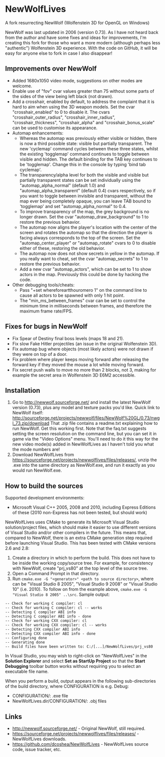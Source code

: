 NewWolfLives
============

A fork resurrecting NewWolf (Wolfenstein 3D for OpenGL on Windows)

NewWolf was last updated in 2006 (version 0.73).  As I have not heard
back from the author and have some fixes and ideas for improvements,
I'm creating this fork for those who want a more modern (although
perhaps less "authentic") Wolfenstein 3D experience.  With the code on
GitHub, it will be easy for anyone else to fork in case I also
disappear!

Improvements over NewWolf
-------------------------
* Added 1680x1050 video mode, suggestions on other modes are welcome.
* Enable use of "fov" cvar values greater than 75 without some parts
  of the sides of the view being left black (not drawn).
* Add a crosshair, enabled by default, to address the complaint that
  it is hard to aim when using the 3D weapon models.  Set the cvar
  "crosshair_enabled" to 0 to disable it.  The cvars
  "crosshair_outer_radius", "crosshair_inner_radius",
  "crosshair_thickness", "crosshair_alpha" and "crosshair_bonus_scale"
  can be used to customise its appearance.
* Automap enhancements:
  * Whereas the automap was previously either visible or hidden, there
    is now a third possible state: visible but partially transparent.
    The new 'cyclemap' command cycles between these three states,
    whilst the existing 'togglemap' command continues to toggle
    between visible and hidden.  The default binding for the TAB key
    continues to be 'togglemap'.  Change this in the console by typing
    'bind tab cyclemap'.
  * The transparency/alpha level for both the visible and visible but
    partially transparent states can be set individually using the
    "automap_alpha_normal" (default 1.0) and
    "automap_alpha_transparent" (default 0.4) cvars respectively, so
    if you want to toggle between invisible and transparent, without
    the map ever being completely opaque, you can leave TAB bound to
    'togglemap' and set "automap_alpha_normal" to 0.4.
  * To improve transparency of the map, the grey background is no
    longer drawn.  Set the cvar "automap_draw_background" to 1 to
    restore the previous behavior.
  * The automap now aligns the player's location with the center of
    the screen and rotates the automap so that the direction the
    player is facing always corresponds to the top of the screen.  Set
    the "automap_center_player" or "automap_rotate" cvars to 0 to
    disable either of these, restoring the old behavior.
  * The automap now does not show secrets in yellow in the automap.
    If you really want to cheat, set the cvar "automap_secrets" to 1
    to restore the previous behavior.
  * Add a new cvar "automap_actors", which can be set to 1 to show
    actors in the map.  Previously this could be done by hacking the
    code.
* Other debugging tools/cheats:
  * Pass "+set whereforeartthouromero 1" on the command line to cause
    all actors to be spawned with only 1 hit point.
  * The "min_ms_between_frames" cvar can be set to control the minimum
    time in milliseconds between frames, and therefore the maximum
    frame rate/FPS.

Fixes for bugs in NewWolf
-------------------------
* Fix Spear of Destiny final boss levels (maps 18 and 21).
* Fix slow Fake Hitler projectiles (an issue in the original
  Wolfenstein 3D).
* Fix automap bug where objects (most likely actors) were not drawn if
  they were on top of a door.
* Fix problem where player keeps moving forward after releasing the
  forward key if they moved the mouse a lot while moving forward.
* Fix secret push walls to move no more than 2 blocks, not 3, making
  for example the secret area in Wolfenstein 3D E6M2 accessible.

Installation
------------
1. Go to http://newwolf.sourceforge.net/ and install the latest
   NewWolf version (0.73), plus any model and texture packs you'd
   like.  Quick link to NewWolf itself:
   http://sourceforge.net/projects/newwolf/files/NewWolf%20GL/0.73/nwgl_73.zip/download
   That .zip file contains a readme.txt explaining how to run NewWolf.
   Get this working first.  Note that the faq.txt suggests setting the
   screen resolution on the command line, but you can set it in game
   via the "Video Options" menu.  You'll need to do it this way for
   the new video mode(s) added in NewWolfLives as I haven't told you
   what the mode numbers are!
2. Download NewWolfLives from
   https://sourceforge.net/projects/newwolflives/files/releases/,
   unzip the .exe into the same directory as NewWolf.exe, and run it
   exactly as you would run NewWolf.exe.

How to build the sources
------------------------
Supported development environments:
* Microsoft Visual C++ 2005, 2008 and 2010, including Express Editions
  of these (2010 non-Express has not been tested, but should work)

NewWolfLives uses CMake to generate its Microsoft Visual Studio
solution/project files, which should make it easier to use different
versions of Visual Studio and/or other compilers in the future.  This
means that, compared to NewWolf, there is an extra CMake generation
step required before launching Visual Studio.  This has been tested
with CMake versions 2.6 and 2.8:

1. Create a directory in which to perform the build.  This does not
   have to be inside the working copy/source tree.  For example, for
   consistency with NewWolf, create "prj_vs80" at the top level of
   the source tree.
2. Open a Command Prompt in that directory.
3. Run `cmake.exe -G "<generator>" <path to source directory>`, where
   <generator> can be "Visual Studio 8 2005", "Visual Studio 9 2008"
   or "Visual Studio 10" (i.e. 2010).  To follow on from the example
   above, `cmake.exe -G "Visual Studio 8 2005" ..\src`.  Sample
   output:

```
-- Check for working C compiler: cl
-- Check for working C compiler: cl -- works
-- Detecting C compiler ABI info
-- Detecting C compiler ABI info - done
-- Check for working CXX compiler: cl
-- Check for working CXX compiler: cl -- works
-- Detecting CXX compiler ABI info
-- Detecting CXX compiler ABI info - done
-- Configuring done
-- Generating done
-- Build files have been written to: C:/[...]/NewWolfLives/prj_vs80
```

In Visual Studio, you may wish to right-click on "NewWolfLives" in the
**Solution Explorer** and select **Set as StartUp Project** so that
the **Start Debugging** toolbar button works without requiring you to
select an executable file name.

When you perform a build, output appears in the following
sub-directories of the build directory, where CONFIGURATION is
e.g. Debug:
* CONFIGURATION/: .exe file
* NewWolfLives.dir/CONFIGURATION/: .obj files

Links
-----
* http://newwolf.sourceforge.net/ - Original NewWolf, still required.
* https://sourceforge.net/projects/newwolflives/files/releases/ -
  NewWolfLives downloads.
* https://github.com/dcoshea/NewWolfLives - NewWolfLives source code,
  issue tracker, etc.
